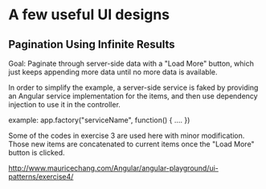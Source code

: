# A few useful UI designs

## Pagination Using Infinite Results

Goal: Paginate through server-side data with a "Load More" button, which just keeps
appending more data until no more data is available.

In order to simplify the example, a server-side service is faked by providing an Angular
service implementation for the items, and then use dependency injection to use it in the controller. 

example:
app.factory("serviceName", function() {
	....
})

Some of the codes in exercise 3 are used here with minor modification. Those new items are concatenated to current items once the "Load More" button is clicked.

http://www.mauricechang.com/Angular/angular-playground/ui-patterns/exercise4/

